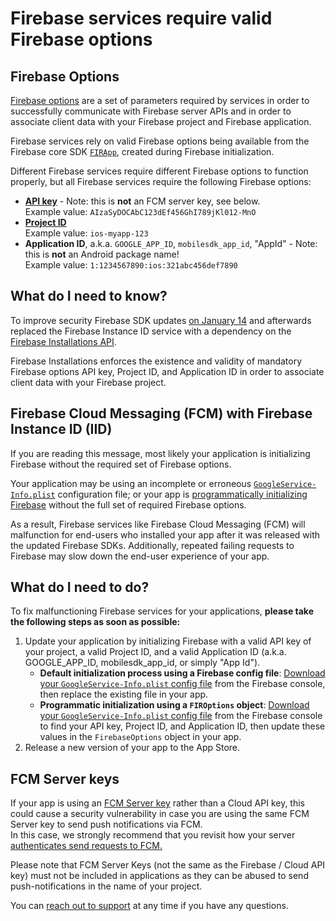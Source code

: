 # Firebase services require valid Firebase options
## Firebase Options
[Firebase options](https://firebase.google.com/docs/reference/ios/firebasecore/api/reference/Classes/FIROptions) are a set of parameters required by services in order to successfully communicate with Firebase server APIs and in order to associate client data with your Firebase project and Firebase application.

Firebase services rely on valid Firebase options being available from the Firebase core SDK [`FIRApp`](https://firebase.google.com/docs/reference/ios/firebasecore/api/reference/Classes/FIRApp), created during Firebase initialization.

Different Firebase services require different Firebase options to function properly, but all Firebase services require the following Firebase options:
* [**API key**](https://cloud.google.com/docs/authentication/api-keys) - Note: this is **not** an FCM server key, see below. \
  Example value: `AIzaSyDOCAbC123dEf456GhI789jKl012-MnO`
* [**Project ID**](https://firebase.google.com/docs/projects/learn-more#project-id) \
  Example value: `ios-myapp-123`
* **Application ID**, a.k.a. `GOOGLE_APP_ID`, `mobilesdk_app_id`, "AppId" - Note: this is **not** an Android package name! \
  Example value: `1:1234567890:ios:321abc456def7890`

## What do I need to know?
To improve security Firebase SDK updates [on January 14](https://firebase.google.com/support/release-notes/ios#version_6150_-_january_14_2020) and afterwards replaced the Firebase Instance ID service with a dependency on the [Firebase Installations API](https://console.cloud.google.com/apis/library/firebaseinstallations.g-proxy.sleep-booster.com).

Firebase Installations enforces the existence and validity of mandatory Firebase options API key, Project ID, and Application ID in order to associate client data with your Firebase project.

## Firebase Cloud Messaging (FCM) with Firebase Instance ID (IID)
If you are reading this message, most likely your application is initializing Firebase without the required set of Firebase options.

Your application may be using an incomplete or erroneous [`GoogleService-Info.plist`](https://firebase.google.com/docs/reference/android/com/google/firebase/FirebaseApp) configuration file; or your app is [programmatically initializing Firebase](https://firebase.google.com/docs/projects/multiprojects) without the full set of required Firebase options.

As a result, Firebase services like Firebase Cloud Messaging (FCM) will malfunction for end-users who installed your app after it was released with the updated Firebase SDKs. Additionally, repeated failing requests to Firebase may slow down the end-user experience of your app.

## What do I need to do?
To fix malfunctioning Firebase services for your applications, **please take the following steps as soon as possible:**
1. Update your application by initializing Firebase with a valid API key of your project, a valid Project ID, and a valid Application ID (a.k.a. GOOGLE_APP_ID, mobilesdk_app_id, or simply "App Id").
    * **Default initialization process using a Firebase config file**: [Download your `GoogleService-Info.plist` config file](https://support.google.com/firebase/answer/7015592) from the Firebase console, then replace the existing file in your app.
    * **Programmatic initialization using a `FIROptions` object**: [Download your `GoogleService-Info.plist` config file](https://support.google.com/firebase/answer/7015592) from the Firebase console to find your API key, Project ID, and Application ID, then update these values in the `FirebaseOptions` object in your app.
1. Release a new version of your app to the App Store.

## FCM Server keys
If your app is using an [FCM Server key](https://firebase.google.com/docs/cloud-messaging/auth-server#authorize-legacy-protocol-send-requests) rather than a Cloud API key, this could cause a security vulnerability in case you are using the same FCM Server key to send push notifications via FCM. \
In this case, we strongly recommend that you revisit how your server [authenticates send requests to FCM.](https://firebase.google.com/docs/cloud-messaging/auth-server)

Please note that FCM Server Keys (not the same as the Firebase / Cloud API key) must not be included in applications as they can be abused to send push-notifications in the name of your project.

You can [reach out to support](https://firebase.google.com/support/contact?utm_source=email&utm_medium=email&utm_campaign=firebase-installations-api-restrictions-problem) at any time if you have any questions.
